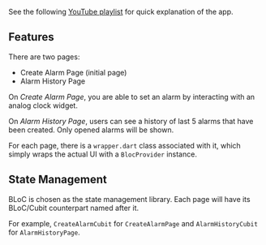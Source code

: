 See the following [YouTube playlist](https://www.youtube.com/playlist?list=PLuIivo2SM9QZ-H_6auerE4ObEv6zlHTgj) for quick explanation of the app.

## Features

There are two pages:
- Create Alarm Page (initial page)
- Alarm History Page

On *Create Alarm Page*, you are able to set an alarm by interacting with an analog clock widget. 

On *Alarm History Page*, users can see a history of last 5 alarms that have been created. Only opened alarms will be shown. 

For each page, there is a `wrapper.dart` class associated with it, which simply wraps the actual UI with a `BlocProvider` instance.

## State Management

BLoC is chosen as the state management library. Each page will have its BLoC/Cubit counterpart named after it. 

For example, `CreateAlarmCubit` for `CreateAlarmPage` and `AlarmHistoryCubit` for `AlarmHistoryPage`.

